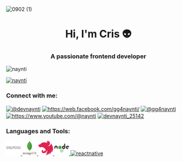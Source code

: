 

<img src="https://github.com/user-attachments/assets/140828ab-a4e4-4fbe-a1ea-cbf599a88215" alt="0902 (1)" width="1320" height="200"/>


<h1 align="center">Hi, I'm Cris 👽</h1>
<h3 align="center">A passionate frontend developer</h3>

<p align="left"> <img src="https://komarev.com/ghpvc/?username=naynti&label=Profile%20views&color=0e75b6&style=flat" alt="naynti" /> </p>

<p align="left"> <a href="https://github.com/ryo-ma/github-profile-trophy"><img src="https://github-profile-trophy.vercel.app/?username=naynti" alt="naynti" /></a> </p>

<h3 align="left">Connect with me:</h3>
<p align="left">
<a href="https://dev.to/@devnaynti" target="blank"><img align="center" src="https://raw.githubusercontent.com/rahuldkjain/github-profile-readme-generator/master/src/images/icons/Social/devto.svg" alt="@devnaynti" height="30" width="40" /></a>
<a href="https://fb.com/https://web.facebook.com/gg4naynti/" target="blank"><img align="center" src="https://raw.githubusercontent.com/rahuldkjain/github-profile-readme-generator/master/src/images/icons/Social/facebook.svg" alt="https://web.facebook.com/gg4naynti/" height="30" width="40" /></a>
<a href="https://instagram.com/@gg4naynti" target="blank"><img align="center" src="https://raw.githubusercontent.com/rahuldkjain/github-profile-readme-generator/master/src/images/icons/Social/instagram.svg" alt="@gg4naynti" height="30" width="40" /></a>
<a href="https://www.youtube.com/c/https://www.youtube.com/@naynti" target="blank"><img align="center" src="https://raw.githubusercontent.com/rahuldkjain/github-profile-readme-generator/master/src/images/icons/Social/youtube.svg" alt="https://www.youtube.com/@naynti" height="30" width="40" /></a>
<a href="https://discord.gg/devnaynti_25142" target="blank"><img align="center" src="https://raw.githubusercontent.com/rahuldkjain/github-profile-readme-generator/master/src/images/icons/Social/discord.svg" alt="devnaynti_25142" height="30" width="40" /></a>
</p>

<h3 align="left">Languages and Tools:</h3>
<p align="left"> <a href="https://expressjs.com" target="_blank" rel="noreferrer"> <img src="https://raw.githubusercontent.com/devicons/devicon/master/icons/express/express-original-wordmark.svg" alt="express" width="40" height="40"/> </a> <a href="https://www.mongodb.com/" target="_blank" rel="noreferrer"> <img src="https://raw.githubusercontent.com/devicons/devicon/master/icons/mongodb/mongodb-original-wordmark.svg" alt="mongodb" width="40" height="40"/> </a> <a href="https://nestjs.com/" target="_blank" rel="noreferrer"> <img src="https://raw.githubusercontent.com/devicons/devicon/master/icons/nestjs/nestjs-plain.svg" alt="nestjs" width="40" height="40"/> </a> <a href="https://nodejs.org" target="_blank" rel="noreferrer"> <img src="https://raw.githubusercontent.com/devicons/devicon/master/icons/nodejs/nodejs-original-wordmark.svg" alt="nodejs" width="40" height="40"/> </a> <a href="https://reactnative.dev/" target="_blank" rel="noreferrer"> <img src="https://reactnative.dev/img/header_logo.svg" alt="reactnative" width="40" height="40"/> </a> </p>

